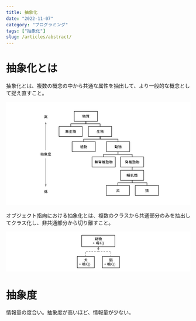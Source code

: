```yaml
---
title: 抽象化
date: "2022-11-07"
category: "プログラミング"
tags: ["抽象化"]
slug: /articles/abstract/
---
```


# 抽象化とは
抽象化とは、複数の概念の中から共通な属性を抽出して、より一般的な概念として捉え直すこと。

![抽象度](./abstract.jpg)

オブジェクト指向における抽象化とは、複数のクラスから共通部分のみを抽出してクラス化し、非共通部分から切り離すこと。

![抽象度](./objective-abstract.jpg)

# 抽象度
情報量の度合い。抽象度が高いほど、情報量が少ない。
